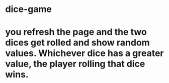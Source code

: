 # dice-game
# you refresh the page and the two dices get rolled and show random values. Whichever dice has a greater value, the player rolling that dice wins.
